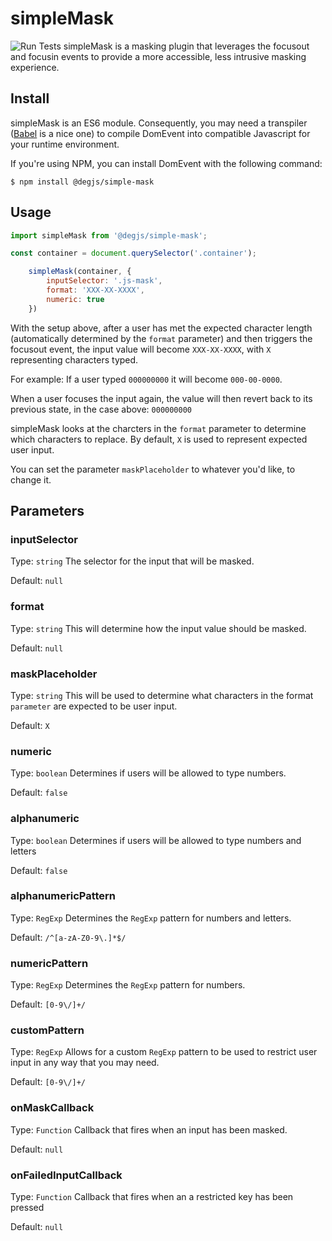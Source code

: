 # simpleMask
![Run Tests](https://github.com/DEGJS/expander/workflows/Run%20Tests/badge.svg)
simpleMask is a masking plugin that leverages the focusout and focusin events to provide a more accessible, less intrusive masking experience.

## Install
simpleMask is an ES6 module. Consequently, you may need a transpiler ([Babel](https://babeljs.io) is a nice one) to compile DomEvent into compatible Javascript for your runtime environment.

If you're using NPM, you can install DomEvent with the following command:

```
$ npm install @degjs/simple-mask
```

## Usage
``` javascript
import simpleMask from '@degjs/simple-mask';

const container = document.querySelector('.container');

    simpleMask(container, {
        inputSelector: '.js-mask',
        format: 'XXX-XX-XXXX',
        numeric: true
    })
```

With the setup above, after a user has met the expected character length (automatically determined by the ```format``` parameter) and then triggers the focusout event, the input value will become ```XXX-XX-XXXX```, with ```X``` representing characters typed.

For example: If a user typed ```000000000``` it will become ```000-00-0000```.

When a user focuses the input again, the value will then revert back to its previous state, in the case above: ```000000000```


simpleMask looks at the charcters in the ```format``` parameter to determine which characters to replace. By default,  ```X``` is used to represent expected user input.

You can set the parameter ```maskPlaceholder``` to whatever you'd like, to change it.

## Parameters

### inputSelector
Type: `string`
The selector for the input that will be masked.

Default: `null`

### format
Type: `string`
This will determine how the input value should be masked.

Default: `null`

### maskPlaceholder
Type: `string`
This will be used to determine what characters in the format `parameter` are expected to be user input.

Default: `X`

### numeric
Type: `boolean`
Determines if users will be allowed to type numbers.

Default: `false`

### alphanumeric
Type: `boolean`
Determines if users will be allowed to type numbers and letters

Default: `false`

### alphanumericPattern
Type: `RegExp`
Determines the `RegExp` pattern for numbers and letters.

Default: `/^[a-zA-Z0-9\.]*$/`

### numericPattern
Type: `RegExp`
Determines the `RegExp` pattern for numbers.

Default: `[0-9\/]+/`

### customPattern
Type: `RegExp`
Allows for a custom `RegExp` pattern to be used to restrict user input in any way that you may need.

Default: `[0-9\/]+/`

### onMaskCallback
Type: `Function`
Callback that fires when an input has been masked.

Default: `null`

### onFailedInputCallback
Type: `Function`
Callback that fires when an a restricted key has been pressed

Default: `null`
